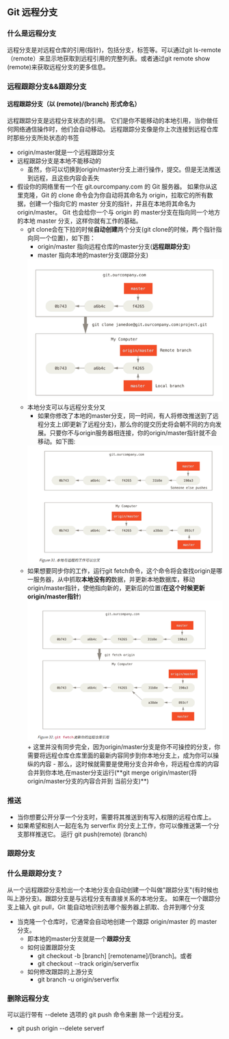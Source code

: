 ## Git 远程分支
### 什么是远程分支
远程分支是对远程仓库的引用(指针)，包括分支，标签等。可以通过git ls-remote（remote）来显示地获取到远程引用的完整列表。或者通过git remote show (remote)来获取远程分支的更多信息。
### 远程跟踪分支&&跟踪分支
#### 远程跟踪分支（以 (remote)/(branch) 形式命名）
远程跟踪分支是远程分支状态的引用。 它们是你不能移动的本地引用，当你做任何网络通信操作时，他们会自动移动。 远程跟踪分支像是你上次连接到远程仓库时那些分支所处状态的书签
  + origin/master就是一个远程跟踪分支  
  + 远程跟踪分支是本地不能移动的
     - 虽然，你可以切换到origin/master分支上进行操作，提交。但是无法推送到远程，且这些内容会丢失 
  +  假设你的网络里有一个在 git.ourcompany.com 的 Git 服务器。 如果你从这里克隆，Git 的 clone 命令会为你自动将其命名为 origin，拉取它的所有数据，创建一个指向它的 master 分支的指针，并且在本地将其命名为 origin/master。 Git 也会给你一个与 origin 的 master分支在指向同一个地方的本地 master 分支，这样你就有工作的基础。
     - git clone会在下拉的时候**自动创建**两个分支(git clone的时候，两个指针指向同一个位置)，如下图：
       + origin/master  指向远程仓库的master分支(**远程跟踪分支**)
       + master 指向本地的master分支(跟踪分支)
        <div><img src = "./pics/remote_branch/git_clone.png"/></div>
     - 本地分支可以与远程分支分叉  
       + 如果你修改了本地的master分支，同一时间，有人将修改推送到了远程分支上(即更新了远程分支)，那么你的提交历史将会朝不同的方向发展。只要你不与origin服务器相连接，你的origin/master指针就不会移动。如下图:
        <div><img src = "./pics/remote_branch/git_commit.png"/></div>
     - 如果想要同步你的工作，运行git fetch命令，这个命令将会查找origin是哪一服务器，从中抓取**本地没有的**数据，并更新本地数据库，移动origin/master指针，使他指向新的，更新后的位置(**在这个时候更新origin/master指针**)
       <div><img src = "./pics/remote_branch/git_fetch.png"/></div>
       + 这里并没有同步完全，因为origin/master分支是你不可操控的分支，你需要将远程仓库仓库里面的最新内容同步到你本地分支上，成为你可以操纵的内容
         - 那么，这时候就需要是使用分支合并命令，将远程仓库的内容合并到你本地,在master分支运行(**git merge origin/master(将origin/master分支的内容合并到 当前分支)**)
### 推送
+ 当你想要公开分享一个分支时，需要将其推送到有写入权限的远程仓库上。
+ 如果希望和别人一起在名为 serverfix 的分支上工作，你可以像推送第一个分支那样推送它。 运行 git push(remote) (branch)
### 跟踪分支
### 什么是跟踪分支？
从一个远程跟踪分支检出一个本地分支会自动创建一个叫做"跟踪分支"(有时候也叫上游分支)。跟踪分支是与远程分支有直接关系的本地分支。 如果在一个跟踪分支上输入 git pull，Git 能自动地识别去哪个服务器上抓取、合并到哪个分支
+ 当克隆一个仓库时，它通常会自动地创建一个跟踪 origin/master 的 master 分支。 
   - 即本地的master分支就是一个**跟踪分支**
   - 如何设置跟踪分支
      + git checkout -b [branch] [remotename]/[branch]。或者
      + git checkout --track origin/serverfix
   - 如何修改跟踪的上游分支
      + git branch -u origin/serverfix
### 删除远程分支
 可以运行带有 --delete 选项的 git push 命令来删
除一个远程分支。
+ git push origin --delete serverf